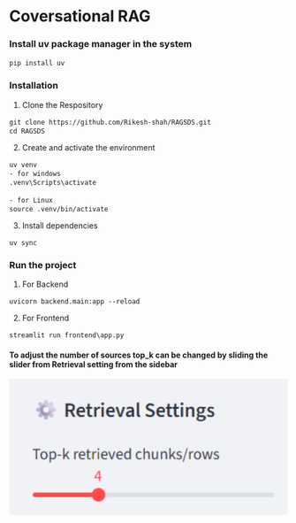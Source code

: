 # Coversational RAG 

### Install uv package manager in the system
```
pip install uv
```

### Installation
1. Clone the Respository
```
git clone https://github.com/Rikesh-shah/RAGSDS.git
cd RAGSDS
```

2. Create and activate the environment
```
uv venv
- for windows
.venv\Scripts\activate

- for Linux
source .venv/bin/activate
```

3. Install dependencies
```
uv sync
```

### Run the project
1. For Backend
```
uvicorn backend.main:app --reload
```
2. For Frontend
```
streamlit run frontend\app.py
```


#### To adjust the number of sources top_k can be changed by sliding the slider from Retrieval setting from the sidebar
<p align="center">
  <img src="image.png" alt="Project Screenshot" width="600"/>
</p>